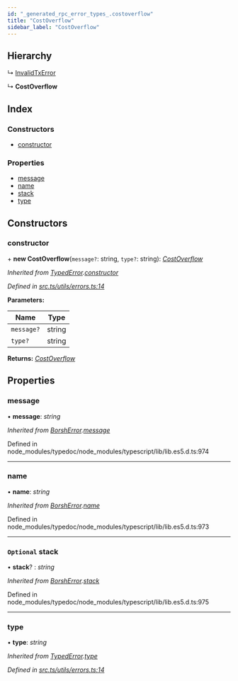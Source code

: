 ```yaml
---
id: "_generated_rpc_error_types_.costoverflow"
title: "CostOverflow"
sidebar_label: "CostOverflow"
---
```


## Hierarchy

  ↳ [InvalidTxError](_generated_rpc_error_types_.invalidtxerror.md)

  ↳ **CostOverflow**

## Index

### Constructors

* [constructor](_generated_rpc_error_types_.costoverflow.md#constructor)

### Properties

* [message](_generated_rpc_error_types_.costoverflow.md#message)
* [name](_generated_rpc_error_types_.costoverflow.md#name)
* [stack](_generated_rpc_error_types_.costoverflow.md#optional-stack)
* [type](_generated_rpc_error_types_.costoverflow.md#type)

## Constructors

###  constructor

\+ **new CostOverflow**(`message?`: string, `type?`: string): *[CostOverflow](_generated_rpc_error_types_.costoverflow.md)*

*Inherited from [TypedError](_utils_errors_.typederror.md).[constructor](_utils_errors_.typederror.md#constructor)*

*Defined in [src.ts/utils/errors.ts:14](https://github.com/nearprotocol/nearlib/blob/de49029/src.ts/utils/errors.ts#L14)*

**Parameters:**

Name | Type |
------ | ------ |
`message?` | string |
`type?` | string |

**Returns:** *[CostOverflow](_generated_rpc_error_types_.costoverflow.md)*

## Properties

###  message

• **message**: *string*

*Inherited from [BorshError](_utils_serialize_.borsherror.md).[message](_utils_serialize_.borsherror.md#message)*

Defined in node_modules/typedoc/node_modules/typescript/lib/lib.es5.d.ts:974

___

###  name

• **name**: *string*

*Inherited from [BorshError](_utils_serialize_.borsherror.md).[name](_utils_serialize_.borsherror.md#name)*

Defined in node_modules/typedoc/node_modules/typescript/lib/lib.es5.d.ts:973

___

### `Optional` stack

• **stack**? : *string*

*Inherited from [BorshError](_utils_serialize_.borsherror.md).[stack](_utils_serialize_.borsherror.md#optional-stack)*

Defined in node_modules/typedoc/node_modules/typescript/lib/lib.es5.d.ts:975

___

###  type

• **type**: *string*

*Inherited from [TypedError](_utils_errors_.typederror.md).[type](_utils_errors_.typederror.md#type)*

*Defined in [src.ts/utils/errors.ts:14](https://github.com/nearprotocol/nearlib/blob/de49029/src.ts/utils/errors.ts#L14)*
